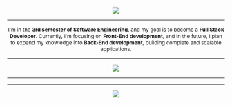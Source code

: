 
<p align="center">
<img src="https://readme-typing-svg.herokuapp.com/?size=30&color=1E90FF&center=true&vCenter=true&width=600&height=50&lines=Hi!+I'm+Vanessa&duration=1500&colors=1E90FF,00BFFF,0000FF,4169E1,4682B4" />
</p>

---

<p style="font-size: 12px;" align="center">
I'm in the <strong>3rd semester of Software Engineering</strong>, and my goal is to become a <strong>Full Stack Developer</strong>. Currently, I'm focusing on <strong>Front-End development</strong>, and in the future, I plan to expand my knowledge into <strong>Back-End development</strong>, building complete and scalable applications.
</p>
<hr>
<p align="center">
  <img src="https://skillicons.dev/icons?i=html,css,tailwind,js,typescript,react,c,cpp,next" />
</p>

---



---
<p align="center">
  <a href="https://linkedin.com/in/vanessa-f-ferreira">
    <img src="https://img.shields.io/badge/-LinkedIn-0e76a8?style=for-the-badge&logo=linkedin&logoColor=white">
  </a>
</p>
